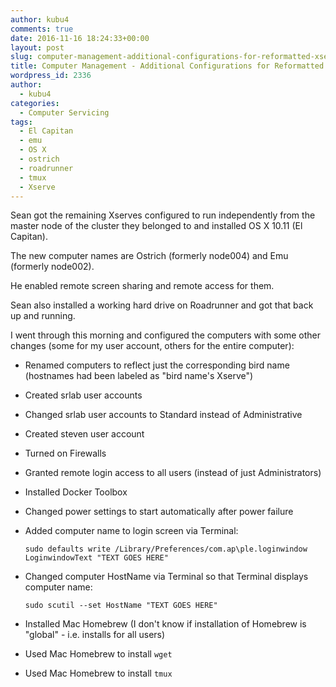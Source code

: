```yaml
---
author: kubu4
comments: true
date: 2016-11-16 18:24:33+00:00
layout: post
slug: computer-management-additional-configurations-for-reformatted-xserves
title: Computer Management - Additional Configurations for Reformatted Xserves
wordpress_id: 2336
author:
  - kubu4
categories:
  - Computer Servicing
tags:
  - El Capitan
  - emu
  - OS X
  - ostrich
  - roadrunner
  - tmux
  - Xserve
---
```


Sean got the remaining Xserves configured to run independently from the master node of the cluster they belonged to and installed OS X 10.11 (El Capitan).

The new computer names are Ostrich (formerly node004) and Emu (formerly node002).



He enabled remote screen sharing and remote access for them.

Sean also installed a working hard drive on Roadrunner and got that back up and running.

I went through this morning and configured the computers with some other changes (some for my user account, others for the entire computer):





  * Renamed computers to reflect just the corresponding bird name (hostnames had been labeled as "bird name's Xserve")



  * Created srlab user accounts



  * Changed srlab user accounts to Standard instead of Administrative



  * Created steven user account



  * Turned on Firewalls



  * Granted remote login access to all users (instead of just Administrators)



  * Installed Docker Toolbox



  * Changed power settings to start automatically after power failure



  * Added computer name to login screen via Terminal:





    
    <code>sudo defaults write /Library/Preferences/com.ap\ple.loginwindow LoginwindowText "TEXT GOES HERE"</code>







  * Changed computer HostName via Terminal so that Terminal displays computer name:




    
    <code>sudo scutil --set HostName "TEXT GOES HERE"</code>







  * Installed Mac Homebrew (I don't know if installation of Homebrew is "global" - i.e. installs for all users)



  * Used Mac Homebrew to install `wget`



  * Used Mac Homebrew to install `tmux`



